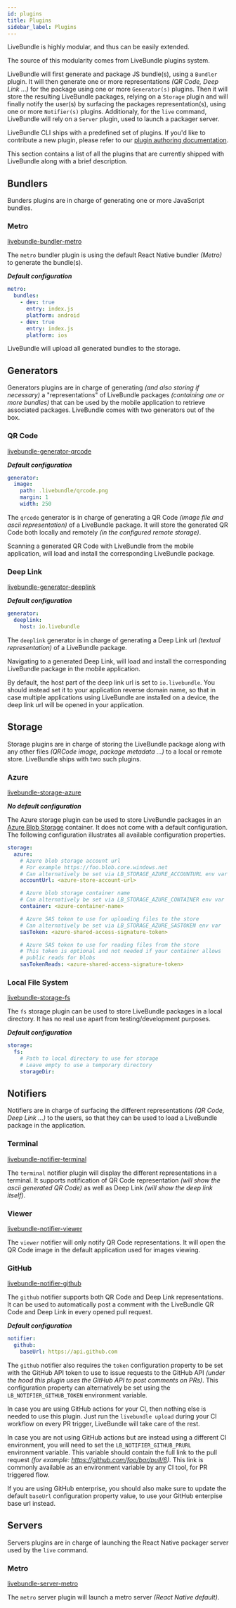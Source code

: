 ```yaml
---
id: plugins
title: Plugins
sidebar_label: Plugins
---
```


LiveBundle is highly modular, and thus can be easily extended.

The source of this modularity comes from LiveBundle plugins system.

LiveBundle will first generate and package JS bundle(s), using a `Bundler` plugin. It will then generate one or more representations *(QR Code, Deep Link ...)* for the package using one or more `Generator(s)` plugins. Then it will store the resulting LiveBundle packages, relying on a `Storage` plugin and will finally notify the user(s) by surfacing the packages representation(s), using one or more `Notifier(s)` plugins.
Additionaly, for the `live` command, LiveBundle will rely on a `Server` plugin, used to launch a packager server.

LiveBundle CLI ships with a predefined set of plugins. If you'd like to contribute a new plugin, please refer to our [plugin authoring documentation](./plugin-authoring.md).

This section contains a list of all the plugins that are currently shipped with LiveBundle along with a brief description.

## Bundlers

Bunders plugins are in charge of generating one or more JavaScript bundles.

### Metro
[livebundle-bundler-metro][1]

The `metro` bundler plugin is using the default React Native bundler *(Metro)* to generate the bundle(s).

***Default configuration***

```yaml
metro:
  bundles:
    - dev: true
      entry: index.js
      platform: android
    - dev: true
      entry: index.js
      platform: ios
```

LiveBundle will upload all generated bundles to the storage.

## Generators

Generators plugins are in charge of generating *(and also storing if necessary)* a "representations" of LiveBundle packages *(containing one or more bundles)* that can be used by the mobile application to retrieve associated packages. LiveBundle comes with two generators out of the box.

### QR Code
[livebundle-generator-qrcode][2]

***Default configuration***

```yaml
generator:
  image:
    path: .livebundle/qrcode.png
    margin: 1
    width: 250
```

The `qrcode` generator is in charge of generating a QR Code *(image file and ascii representation)* of a LiveBundle package. It will store the generated QR Code both locally and remotely *(in the configured remote storage)*.

Scanning a generated QR Code with LiveBundle from the mobile application, will load and install the corresponding LiveBundle package.

### Deep Link
[livebundle-generator-deeplink][3]

***Default configuration***

```yaml
generator:
  deeplink:
    host: io.livebundle
```

The `deeplink` generator is in charge of generating a Deep Link url *(textual representation)* of a LiveBundle package.

Navigating to a generated Deep Link, will load and install the corresponding LiveBundle package in the mobile application.

By default, the host part of the deep link url is set to `io.livebundle`. You should instead set it to your application reverse domain name, so that in case multiple applications using LiveBundle are installed on a device, the deep link url will be opened in your application.

## Storage

Storage plugins are in charge of storing the LiveBundle package along with any other files *(QRCode image, package metadata ...)* to a local or remote store. LiveBundle ships with two such plugins.

### Azure
[livebundle-storage-azure][4]

***No default configuration***

The Azure storage plugin can be used to store LiveBundle packages in an [Azure Blob Storage][5] container. It does not come with a default configuration. The following configuration illustrates all available configuration properties.

```yaml
storage:
  azure:
    # Azure blob storage account url
    # For example https://foo.blob.core.windows.net
    # Can alternatively be set via LB_STORAGE_AZURE_ACCOUNTURL env var
    accountUrl: <azure-store-account-url>

    # Azure blob storage container name
    # Can alternatively be set via LB_STORAGE_AZURE_CONTAINER env var
    container: <azure-container-name>

    # Azure SAS token to use for uploading files to the store
    # Can alternatively be set via LB_STORAGE_AZURE_SASTOKEN env var
    sasToken: <azure-shared-access-signature-token>

    # Azure SAS token to use for reading files from the store
    # This token is optional and not needed if your container allows
    # public reads for blobs
    sasTokenReads: <azure-shared-access-signature-token>
```

### Local File System
[livebundle-storage-fs][6]

The `fs` storage plugin can be used to store LiveBundle packages in a local directory.
It has no real use apart from testing/development purposes.

***Default configuration***

```yaml
storage:
  fs:
    # Path to local directory to use for storage
    # Leave empty to use a temporary directory
    storageDir:
```

## Notifiers

Notifiers are in charge of surfacing the different representations *(QR Code, Deep Link ...)* to the users, so that they can be used to load a LiveBundle package in the application.

### Terminal
[livebundle-notifier-terminal][7]

The `terminal` notifier plugin will display the different representations in a terminal. It supports notification of QR Code representation *(will show the ascii generated QR Code)* as well as Deep Link *(will show the deep link itself)*.



### Viewer
[livebundle-notifier-viewer][8]

The `viewer` notifier will only notify QR Code representations. It will open the QR Code image in the default application used for images viewing.



### GitHub
[livebundle-notifier-github][9]

The `github` notifier supports both QR Code and Deep Link representations.
It can be used to automatically post a comment with the LiveBundle QR Code and Deep Link in every opened pull request.

***Default configuration***

```yaml
notifier:
  github:
    baseUrl: https://api.github.com
```

The `github` notifier also requires the `token` configuration property to be set with the GitHub API token to use to issue requests to the GitHub API *(under the hood this plugin uses the GitHub API to post comments on PRs)*. This configuration property can alternatively be set using the `LB_NOTIFIER_GITHUB_TOKEN` environment variable.

In case you are using GitHub actions for your CI, then nothing else is needed to use this plugin. Just run the `livebundle upload` during your CI workflow on every PR trigger, LiveBundle will take care of the rest.

In case you are not using GitHub actions but are instead using a different CI environment, you will need to set the `LB_NOTIFIER_GITHUB_PRURL` environment variable. This variable should contain the full link to the pull request *(for example: https://github.com/foo/bar/pull/6)*. This link is commonly available as an environment variable by any CI tool, for PR triggered flow.

If you are using GitHub enterprise, you should also make sure to update the default `baseUrl` configuration property value, to use your GitHub enterpise base url instead.

## Servers

Servers plugins are in charge of launching the React Native packager server used by the `live` command.

### Metro
[livebundle-server-metro][10]

The `metro` server plugin will launch a metro server _(React Native default)_.




[1]: https://github.com/electrode-io/livebundle/tree/master/packages/livebundle-bundler-metro
[2]: https://github.com/electrode-io/livebundle/tree/master/packages/livebundle-generator-qrcode
[3]: https://github.com/electrode-io/livebundle/tree/master/packages/livebundle-generator-deeplink
[4]: https://github.com/electrode-io/livebundle/tree/master/packages/livebundle-storage-azure
[5]: https://azure.microsoft.com/en-us/services/storage/blobs/
[6]: https://github.com/electrode-io/livebundle/tree/master/packages/livebundle-storage-fs
[7]: https://github.com/electrode-io/livebundle/tree/master/packages/livebundle-notifier-terminal
[8]: https://github.com/electrode-io/livebundle/tree/master/packages/livebundle-notifier-viewer
[9]: https://github.com/electrode-io/livebundle/tree/master/packages/livebundle-notifier-github
[10]: https://github.com/electrode-io/livebundle/tree/master/packages/livebundle-server-metro
